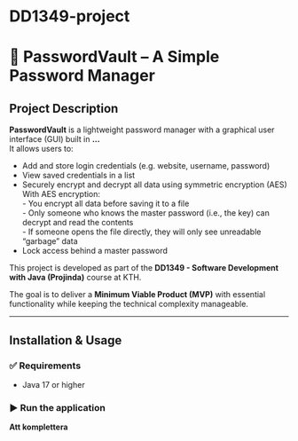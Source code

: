 # DD1349-project


# 🔐 PasswordVault – A Simple Password Manager

## Project Description
**PasswordVault** is a lightweight password manager with a graphical user interface (GUI) built in **...**  
It allows users to:
- Add and store login credentials (e.g. website, username, password)
- View saved credentials in a list
- Securely encrypt and decrypt all data using symmetric encryption (AES)  
With AES encryption:  
	  -	You encrypt all data before saving it to a file  
	  -	Only someone who knows the master password (i.e., the key) can decrypt and read the contents  
	  -	If someone opens the file directly, they will only see unreadable “garbage” data  
- Lock access behind a master password

This project is developed as part of the **DD1349 - Software Development with Java (Projinda)** course at KTH.

The goal is to deliver a **Minimum Viable Product (MVP)** with essential functionality while keeping the technical complexity manageable.

---

## Installation & Usage

### ✅ Requirements

- Java 17 or higher 

### ▶️ Run the application

**Att komplettera**
